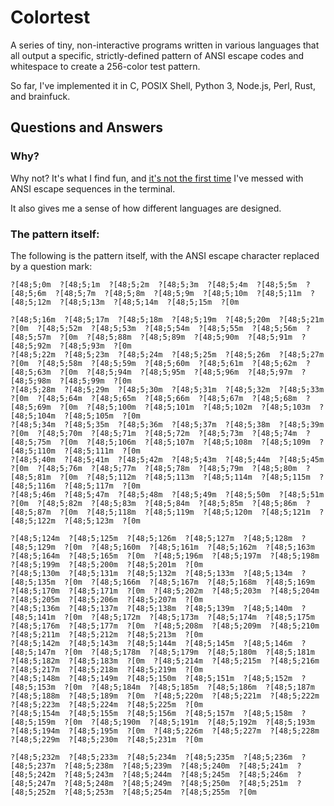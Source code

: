 # Colortest

A series of tiny, non-interactive programs written in various languages that all
output a specific, strictly-defined pattern of ANSI escape codes and
whitespace to create a 256-color test pattern.

So far, I've implemented it in C, POSIX Shell, Python 3, Node.js, Perl, Rust, and brainfuck.


## Questions and Answers

### Why?

Why not? It's what I find fun, and
[it's not the first time](https://github.com/eliminmax/eli-bash-colors)
I've messed with ANSI escape sequences in the terminal.

It also gives me a sense of how different languages are designed.

### The pattern itself:

The following is the pattern itself, with the ANSI escape character
replaced by a question mark:

```text
?[48;5;0m  ?[48;5;1m  ?[48;5;2m  ?[48;5;3m  ?[48;5;4m  ?[48;5;5m  ?[48;5;6m  ?[48;5;7m  ?[48;5;8m  ?[48;5;9m  ?[48;5;10m  ?[48;5;11m  ?[48;5;12m  ?[48;5;13m  ?[48;5;14m  ?[48;5;15m  ?[0m

?[48;5;16m  ?[48;5;17m  ?[48;5;18m  ?[48;5;19m  ?[48;5;20m  ?[48;5;21m  ?[0m  ?[48;5;52m  ?[48;5;53m  ?[48;5;54m  ?[48;5;55m  ?[48;5;56m  ?[48;5;57m  ?[0m  ?[48;5;88m  ?[48;5;89m  ?[48;5;90m  ?[48;5;91m  ?[48;5;92m  ?[48;5;93m  ?[0m
?[48;5;22m  ?[48;5;23m  ?[48;5;24m  ?[48;5;25m  ?[48;5;26m  ?[48;5;27m  ?[0m  ?[48;5;58m  ?[48;5;59m  ?[48;5;60m  ?[48;5;61m  ?[48;5;62m  ?[48;5;63m  ?[0m  ?[48;5;94m  ?[48;5;95m  ?[48;5;96m  ?[48;5;97m  ?[48;5;98m  ?[48;5;99m  ?[0m
?[48;5;28m  ?[48;5;29m  ?[48;5;30m  ?[48;5;31m  ?[48;5;32m  ?[48;5;33m  ?[0m  ?[48;5;64m  ?[48;5;65m  ?[48;5;66m  ?[48;5;67m  ?[48;5;68m  ?[48;5;69m  ?[0m  ?[48;5;100m  ?[48;5;101m  ?[48;5;102m  ?[48;5;103m  ?[48;5;104m  ?[48;5;105m  ?[0m
?[48;5;34m  ?[48;5;35m  ?[48;5;36m  ?[48;5;37m  ?[48;5;38m  ?[48;5;39m  ?[0m  ?[48;5;70m  ?[48;5;71m  ?[48;5;72m  ?[48;5;73m  ?[48;5;74m  ?[48;5;75m  ?[0m  ?[48;5;106m  ?[48;5;107m  ?[48;5;108m  ?[48;5;109m  ?[48;5;110m  ?[48;5;111m  ?[0m
?[48;5;40m  ?[48;5;41m  ?[48;5;42m  ?[48;5;43m  ?[48;5;44m  ?[48;5;45m  ?[0m  ?[48;5;76m  ?[48;5;77m  ?[48;5;78m  ?[48;5;79m  ?[48;5;80m  ?[48;5;81m  ?[0m  ?[48;5;112m  ?[48;5;113m  ?[48;5;114m  ?[48;5;115m  ?[48;5;116m  ?[48;5;117m  ?[0m
?[48;5;46m  ?[48;5;47m  ?[48;5;48m  ?[48;5;49m  ?[48;5;50m  ?[48;5;51m  ?[0m  ?[48;5;82m  ?[48;5;83m  ?[48;5;84m  ?[48;5;85m  ?[48;5;86m  ?[48;5;87m  ?[0m  ?[48;5;118m  ?[48;5;119m  ?[48;5;120m  ?[48;5;121m  ?[48;5;122m  ?[48;5;123m  ?[0m

?[48;5;124m  ?[48;5;125m  ?[48;5;126m  ?[48;5;127m  ?[48;5;128m  ?[48;5;129m  ?[0m  ?[48;5;160m  ?[48;5;161m  ?[48;5;162m  ?[48;5;163m  ?[48;5;164m  ?[48;5;165m  ?[0m  ?[48;5;196m  ?[48;5;197m  ?[48;5;198m  ?[48;5;199m  ?[48;5;200m  ?[48;5;201m  ?[0m
?[48;5;130m  ?[48;5;131m  ?[48;5;132m  ?[48;5;133m  ?[48;5;134m  ?[48;5;135m  ?[0m  ?[48;5;166m  ?[48;5;167m  ?[48;5;168m  ?[48;5;169m  ?[48;5;170m  ?[48;5;171m  ?[0m  ?[48;5;202m  ?[48;5;203m  ?[48;5;204m  ?[48;5;205m  ?[48;5;206m  ?[48;5;207m  ?[0m
?[48;5;136m  ?[48;5;137m  ?[48;5;138m  ?[48;5;139m  ?[48;5;140m  ?[48;5;141m  ?[0m  ?[48;5;172m  ?[48;5;173m  ?[48;5;174m  ?[48;5;175m  ?[48;5;176m  ?[48;5;177m  ?[0m  ?[48;5;208m  ?[48;5;209m  ?[48;5;210m  ?[48;5;211m  ?[48;5;212m  ?[48;5;213m  ?[0m
?[48;5;142m  ?[48;5;143m  ?[48;5;144m  ?[48;5;145m  ?[48;5;146m  ?[48;5;147m  ?[0m  ?[48;5;178m  ?[48;5;179m  ?[48;5;180m  ?[48;5;181m  ?[48;5;182m  ?[48;5;183m  ?[0m  ?[48;5;214m  ?[48;5;215m  ?[48;5;216m  ?[48;5;217m  ?[48;5;218m  ?[48;5;219m  ?[0m
?[48;5;148m  ?[48;5;149m  ?[48;5;150m  ?[48;5;151m  ?[48;5;152m  ?[48;5;153m  ?[0m  ?[48;5;184m  ?[48;5;185m  ?[48;5;186m  ?[48;5;187m  ?[48;5;188m  ?[48;5;189m  ?[0m  ?[48;5;220m  ?[48;5;221m  ?[48;5;222m  ?[48;5;223m  ?[48;5;224m  ?[48;5;225m  ?[0m
?[48;5;154m  ?[48;5;155m  ?[48;5;156m  ?[48;5;157m  ?[48;5;158m  ?[48;5;159m  ?[0m  ?[48;5;190m  ?[48;5;191m  ?[48;5;192m  ?[48;5;193m  ?[48;5;194m  ?[48;5;195m  ?[0m  ?[48;5;226m  ?[48;5;227m  ?[48;5;228m  ?[48;5;229m  ?[48;5;230m  ?[48;5;231m  ?[0m

?[48;5;232m  ?[48;5;233m  ?[48;5;234m  ?[48;5;235m  ?[48;5;236m  ?[48;5;237m  ?[48;5;238m  ?[48;5;239m  ?[48;5;240m  ?[48;5;241m  ?[48;5;242m  ?[48;5;243m  ?[48;5;244m  ?[48;5;245m  ?[48;5;246m  ?[48;5;247m  ?[48;5;248m  ?[48;5;249m  ?[48;5;250m  ?[48;5;251m  ?[48;5;252m  ?[48;5;253m  ?[48;5;254m  ?[48;5;255m  ?[0m
```

